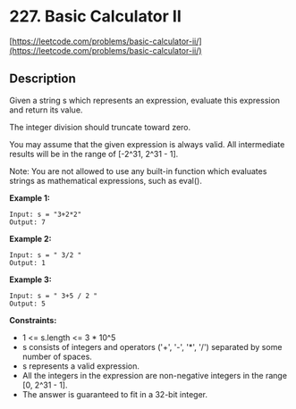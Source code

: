 # 227. Basic Calculator II

[https://leetcode.com/problems/basic-calculator-ii/](https://leetcode.com/problems/basic-calculator-ii/)

## Description

Given a string s which represents an expression, evaluate this expression and return its value.

The integer division should truncate toward zero.

You may assume that the given expression is always valid. All intermediate results will be in the range of [-2^31, 2^31 - 1].

Note: You are not allowed to use any built-in function which evaluates strings as mathematical expressions, such as eval().



**Example 1:**

    Input: s = "3+2*2"
    Output: 7

**Example 2:**

    Input: s = " 3/2 "
    Output: 1

**Example 3:**

    Input: s = " 3+5 / 2 "
    Output: 5


**Constraints:**

* 1 <= s.length <= 3 * 10^5
* s consists of integers and operators ('+', '-', '*', '/') separated by some number of spaces.
* s represents a valid expression.
* All the integers in the expression are non-negative integers in the range [0, 2^31 - 1].
* The answer is guaranteed to fit in a 32-bit integer.
